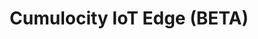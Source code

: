 ---
title: Cumulocity IoT Edge (BETA)
bundle: edge
icon: "fa fa-book"
type: root
layout: root
weight: 45
---